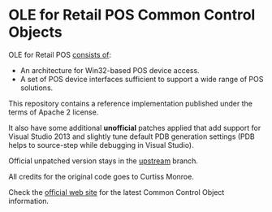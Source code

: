 OLE for Retail POS Common Control Objects
=========================================
OLE for Retail POS [consists of][opos-background]:

- An architecture for Win32-based POS device access.
- A set of POS device interfaces sufficient to support a wide range of POS solutions.

This repository contains a reference implementation published under the terms of Apache 2 license.

It also have some additional **unofficial** patches applied that add support for Visual Studio 2013 and slightly tune default PDB generation settings (PDB helps to source-step while debugging in Visual Studio).

Official unpatched version stays in the [upstream][] branch.

All credits for the original code goes to Curtiss Monroe.

Check the [official web site][opos] for the latest Common Control Object information.

[opos]: http://monroecs.com/oposccos.htm
[opos-background]: http://monroecs.com/oposbackground.htm
[upstream]: tree/upstream
